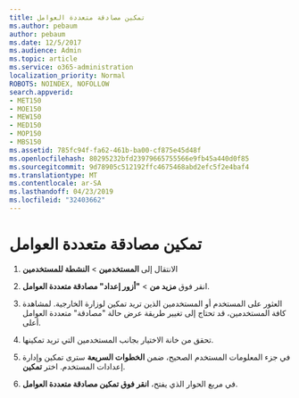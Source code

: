 ```yaml
---
title: تمكين مصادقة متعددة العوامل
ms.author: pebaum
author: pebaum
ms.date: 12/5/2017
ms.audience: Admin
ms.topic: article
ms.service: o365-administration
localization_priority: Normal
ROBOTS: NOINDEX, NOFOLLOW
search.appverid:
- MET150
- MOE150
- MEW150
- MED150
- MOP150
- MBS150
ms.assetid: 785fc94f-fa62-461b-ba00-cf875e45d48f
ms.openlocfilehash: 80295232bfd23979665755566e9fb45a440d0f85
ms.sourcegitcommit: 9d78905c512192ffc4675468abd2efc5f2e4baf4
ms.translationtype: MT
ms.contentlocale: ar-SA
ms.lasthandoff: 04/23/2019
ms.locfileid: "32403662"
---
```

# <a name="enable-multi-factor-authentication"></a>تمكين مصادقة متعددة العوامل

1. الانتقال إلى **المستخدمين** \> **النشطة للمستخدمين**
    
2. انقر فوق **مزيد من** \> **"أزور إعداد" مصادقة متعددة العوامل**. 
    
3. العثور على المستخدم أو المستخدمين الذين تريد تمكين لوزارة الخارجية. لمشاهدة كافة المستخدمين، قد تحتاج إلى تغيير طريقة عرض حالة "مصادقة" متعددة العوامل أعلى.
    
4. تحقق من خانة الاختيار بجانب المستخدمين التي تريد تمكينها.
    
5.  في جزء المعلومات المستخدم الصحيح، ضمن **الخطوات السريعة** سترى تمكين وإدارة إعدادات المستخدم. اختر **تمكين**. 
    
6. في مربع الحوار الذي يفتح، **انقر فوق تمكين مصادقة متعددة العوامل**. 
    

